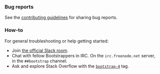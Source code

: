 ### Bug reports

See the [contributing guidelines](CONTRIBUTING.md) for sharing bug reports.

### How-to

For general troubleshooting or help getting started:

- Join [the official Slack room](https://bootstrap-slack.herokuapp.com/).
- Chat with fellow Bootstrappers in IRC. On the `irc.freenode.net` server, in the `##bootstrap`
  channel.
- Ask and explore Stack Overflow with the
  [`bootstrap-4`](https://stackoverflow.com/questions/tagged/bootstrap-4) tag.

